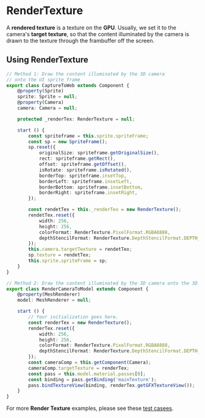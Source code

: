 # RenderTexture

A __rendered texture__ is a texture on the __GPU__. Usually, we set it to the camera's __target texture__, so that the content illuminated by the camera is drawn to the texture through the frambuffer off the screen.

## Using RenderTexture

```typescript
// Method 1: Draw the content illuminated by the 3D camera
// onto the UI sprite frame
export class CaptureToWeb extends Component {
    @property(Sprite)
    sprite: Sprite = null;
    @property(Camera)
    camera: Camera = null;

    protected _renderTex: RenderTexture = null;

    start () {
        const spriteframe = this.sprite.spriteFrame;
        const sp = new SpriteFrame();
        sp.reset({
            originalSize: spriteframe.getOriginalSize(),
            rect: spriteframe.getRect(),
            offset: spriteframe.getOffset(),
            isRotate: spriteframe.isRotated(),
            borderTop: spriteframe.insetTop,
            borderLeft: spriteframe.insetLeft,
            borderBottom: spriteframe.insetBottom,
            borderRight: spriteframe.insetRight,
        });

        const rendetTex = this._renderTex = new RenderTexture();
        rendetTex.reset({
            width: 256,
            height: 256,
            colorFormat: RenderTexture.PixelFormat.RGBA8888,
            depthStencilFormat: RenderTexture.DepthStencilFormat.DEPTH_24_STENCIL_8
        });
        this.camera.targetTexture = rendetTex;
        sp.texture = rendetTex;
        this.sprite.spriteFrame = sp;
    }
}

// Method 2: Draw the content illuminated by the 3D camera onto the 3D model
export class RenderCameraToModel extends Component {
    @property(MeshRenderer)
    model: MeshRenderer = null;

    start () {
        // Your initialization goes here.
        const renderTex = new RenderTexture();
        renderTex.reset({
            width: 256,
            height: 256,
            colorFormat: RenderTexture.PixelFormat.RGBA8888,
            depthStencilFormat: RenderTexture.DepthStencilFormat.DEPTH_24_STENCIL_8,
        });
        const cameraComp = this.getComponent(Camera);
        cameraComp.targetTexture = renderTex;
        const pass = this.model.material.passes[0];
        const binding = pass.getBinding('mainTexture');
        pass.bindTextureView(binding, renderTex.getGFXTextureView());
    }
}
```

For more __Render Texture__ examples, please see these [test casees](https://github.com/cocos-creator/test-cases-3d/tree/master/assets/cases/rendertexture).
